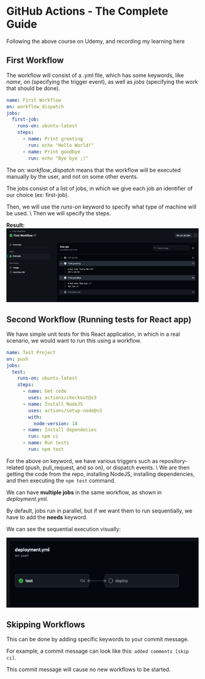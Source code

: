 # GitHub Actions - The Complete Guide

Following the above course on Udemy, and recording my learning here

## First Workflow
The workflow will consist of a .yml file, which has some keywords, like *name*, *on* (specifying the trigger event), as well as *jobs* (specifying the work that should be done).

```yml
name: First Workflow
on: workflow_dispatch
jobs:
  first-job:
    runs-on: ubuntu-latest
    steps:
      - name: Print greeting
        run: echo "Hello World!"
      - name: Print goodbye
        run: echo "Bye bye ;)"
```

The *on: workflow_dispatch* means that the workflow will be executed manually by the user, and not on some other events.

The jobs consist of a list of jobs, in which we give each job an identifier of our choice (ex: first-job).

Then, we will use the *runs-on* keyword to specify what type of machine will be used.
\\
Then we will specify the steps.

**Result:**
![Result of running first workflow](img/first-workflow.png)

## Second Workflow (Running tests for React app)

We have simple unit tests for this React application, in which in a real scenario, we would want to run this using a workflow.

```yml
name: Test Project
on: push
jobs:
  test:
    runs-on: ubuntu-latest
    steps:
      - name: Get code
        uses: actions/checkout@v3
      - name: Install NodeJS
        uses: actions/setup-node@v3
        with:
          node-version: 18
      - name: Install dependecies
        run: npm ci
      - name: Run tests
        run: npm test
```

For the above *on* keyword, we have various triggers such as repository-related (push, pull_request, and so on), or dispatch events.
\\
We are then getting the code from the repo, installing NodeJS, installing dependencies, and then executing the `npm test` command.

We can have **multiple jobs** in the same workflow, as shown in *deployment.yml*.

By default, jobs run in parallel, but if we want them to run sequentially, we have to add the **needs** keyword.

We can see the sequential execution visually:

![Sequential workflow](img/sequential.png)

## Skipping Workflows
This can be done by adding specific keywords to your commit message.

For example, a commit message can look like this: `added comments [skip ci]`.

This commit message will cause no new workflows to be started.